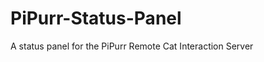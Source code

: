 PiPurr-Status-Panel
===================

A status panel for the PiPurr Remote Cat Interaction Server
